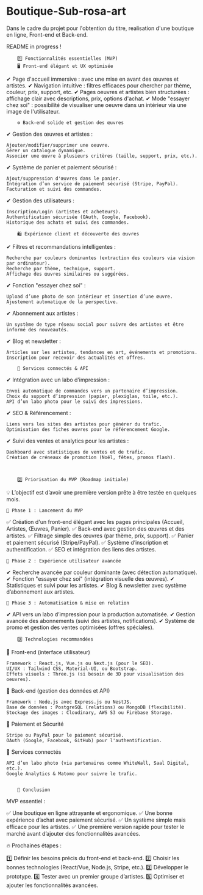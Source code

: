 # Boutique-Sub-rosa-art

Dans le cadre du projet pour l'obtention du titre, realisation d'une boutique en ligne, Front-end et Back-end. 

README in progress ! 

		1️⃣ Fonctionnalités essentielles (MVP)
		🖥️ Front-end élégant et UX optimisée

✔ Page d'accueil immersive : avec une mise en avant des œuvres et artistes.
✔ Navigation intuitive : filtres efficaces pour chercher par thème, couleur, prix, support, etc.
✔ Pages oeuvres et artistes bien structurées : affichage clair avec descriptions, prix, options d'achat.
✔ Mode "essayer chez soi" : possibilité de visualiser une oeuvre dans un intérieur via une image de l'utilisateur.

		⚙️ Back-end solide et gestion des œuvres

✔ Gestion des œuvres et artistes :

    Ajouter/modifier/supprimer une oeuvre.
    Gérer un catalogue dynamique.
    Associer une œuvre à plusieurs critères (taille, support, prix, etc.).

✔ Système de panier et paiement sécurisé :

    Ajout/suppression d'œuvres dans le panier.
    Intégration d’un service de paiement sécurisé (Stripe, PayPal).
    Facturation et suivi des commandes.

✔ Gestion des utilisateurs :

    Inscription/Login (artistes et acheteurs).
    Authentification sécurisée (OAuth, Google, Facebook).
    Historique des achats et suivi des commandes.

		🛍️ Expérience client et découverte des œuvres

✔ Filtres et recommandations intelligentes :

    Recherche par couleurs dominantes (extraction des couleurs via vision par ordinateur).
    Recherche par thème, technique, support.
    Affichage des œuvres similaires ou suggérées.

✔ Fonction "essayer chez soi" :

    Upload d’une photo de son intérieur et insertion d’une œuvre.
    Ajustement automatique de la perspective.

✔ Abonnement aux artistes :

    Un système de type réseau social pour suivre des artistes et être informé des nouveautés.

✔ Blog et newsletter :

    Articles sur les artistes, tendances en art, événements et promotions.
    Inscription pour recevoir des actualités et offres.

		🔗 Services connectés & API

✔ Intégration avec un labo d’impression :

    Envoi automatique de commandes vers un partenaire d’impression.
    Choix du support d’impression (papier, plexiglas, toile, etc.).
    API d’un labo photo pour le suivi des impressions.

✔ SEO & Référencement :

    Liens vers les sites des artistes pour générer du trafic.
    Optimisation des fiches œuvres pour le référencement Google.

✔ Suivi des ventes et analytics pour les artistes :

    Dashboard avec statistiques de ventes et de trafic.
    Création de créneaux de promotion (Noël, fêtes, promos flash).



		2️⃣ Priorisation du MVP (Roadmap initiale)


💡 L’objectif est d’avoir une première version prête à être testée en quelques mois.

	💎 Phase 1 : Lancement du MVP 

✅ Création d'un front-end élégant avec les pages principales (Accueil, Artistes, Œuvres, Panier).
✅ Back-end avec gestion des œuvres et des artistes.
✅ Filtrage simple des œuvres (par thème, prix, support).
✅ Panier et paiement sécurisé (Stripe/PayPal).
✅ Système d’inscription et authentification.
✅ SEO et intégration des liens des artistes.

	🚀 Phase 2 : Expérience utilisateur avancée 

✔ Recherche avancée par couleur dominante (avec détection automatique).
✔ Fonction "essayer chez soi" (intégration visuelle des œuvres).
✔ Statistiques et suivi pour les artistes.
✔ Blog & newsletter avec système d’abonnement aux artistes.

	🌟 Phase 3 : Automatisation & mise en relation 

✔ API vers un labo d’impression pour la production automatisée.
✔ Gestion avancée des abonnements (suivi des artistes, notifications).
✔ Système de promo et gestion des ventes optimisées (offres spéciales).



		3️⃣ Technologies recommandées


🔹 Front-end (interface utilisateur)

    Framework : React.js, Vue.js ou Next.js (pour le SEO).
    UI/UX : Tailwind CSS, Material-UI, ou Bootstrap.
    Effets visuels : Three.js (si besoin de 3D pour visualisation des oeuvres).

🔹 Back-end (gestion des données et API)

    Framework : Node.js avec Express.js ou NestJS.
    Base de données : PostgreSQL (relations) ou MongoDB (flexibilité).
    Stockage des images : Cloudinary, AWS S3 ou Firebase Storage.

🔹 Paiement et Sécurité

    Stripe ou PayPal pour le paiement sécurisé.
    OAuth (Google, Facebook, GitHub) pour l'authentification.

🔹 Services connectés

    API d’un labo photo (via partenaires comme WhiteWall, Saal Digital, etc.).
    Google Analytics & Matomo pour suivre le trafic.


		🎯 Conclusion

MVP essentiel : 

✅ Une boutique en ligne attrayante et ergonomique.
✅ Une bonne expérience d’achat avec paiement sécurisé.
✅ Un système simple mais efficace pour les artistes.
✅ Une première version rapide pour tester le marché avant d’ajouter des fonctionnalités avancées.

🔥 Prochaines étapes :

1️⃣ Définir les besoins précis du front-end et back-end.
2️⃣ Choisir les bonnes technologies (React/Vue, Node.js, Stripe, etc.).
3️⃣ Développer le prototype.
4️⃣ Tester avec un premier groupe d’artistes.
5️⃣ Optimiser et ajouter les fonctionnalités avancées.
